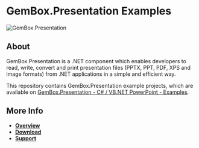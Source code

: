 # GemBox.Presentation Examples

![GemBox.Presentation](https://www.gemboxsoftware.com/presentation/examples/content/Presentation.png)

## About
GemBox.Presentation is a .NET component which enables developers to read, write, convert and print presentation files (PPTX, PPT, PDF, XPS and image formats) from .NET applications in a simple and efficient way.

This repository contains GemBox.Presentation example projects, which are available on [GemBox.Presentation - C# / VB.NET PowerPoint - Examples](https://www.gemboxsoftware.com/presentation/examples/c-sharp-vb-net-powerpoint-library/101).

## More Info
+ **[Overview](https://www.gemboxsoftware.com/presentation/overview)**
+ **[Download](https://www.gemboxsoftware.com/presentation/free-version)**
+ **[Support](https://www.gemboxsoftware.com/presentation/support)**
